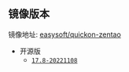## 镜像版本

镜像地址: [easysoft/quickon-zentao](https://hub.docker.com/repository/docker/easysoft/quickon-zentao)

- 开源版
  - [`17.8-20221108`](https://www.zentao.net/dynamic/zentaopms17.8-81798.html)
